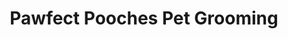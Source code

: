 ---
title: "Pawfect Pooches Pet Grooming"
url: /fresno/pawfect-pooches-pet-grooming/
shop: pet grooming
---